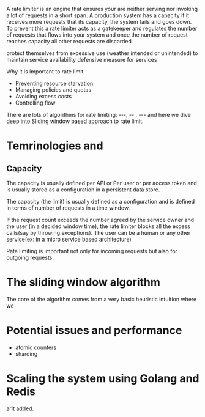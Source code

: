 A rate limiter is an engine that ensures your are neither serving nor invoking a lot of requests in a short span. A production system has a capacity if it receives more requests that its capacity, the system fails and goes down. To prevent this a rate limiter acts as a gatekeeper and regulates the number of requests that flows into your system and once the number of request reaches capacity all other requests are discarded.

protect themselves from excessive use (weather intended or unintended) to maintain service availability
defensive measure for services

Why it is important to rate limit

 - Preventing resource starvation
 - Managing policies and quotas
 - Avoiding excess costs
 - Controlling flow

There are lots of algorithms for rate limiting: ---, -- , --- and here we dive deep into Sliding window based approach to rate limit.

# Temrinologies and 
## Capacity
The capacity is usually defined per API or Per user or per access token and is usually stored as a configuration in a persistent data store.

The capacity (the limit) is usually defined as a configuration and is defined in terms of number of requests in a time window.

If the request count exceeds the number agreed by the service owner and the user (in a decided window time), the rate limiter blocks all the excess calls(say by throwing exceptions). The user can be a human or any other service(ex: in a micro service based architecture)

Rate limiting is important not only for incoming requests but also for outgoing requests.

# The sliding window algorithm
The core of the algorithm comes from a very basic heuristic intuition where we

# Potential issues and performance
 - atomic counters
 - sharding

# Scaling the system using Golang and Redis
arlt added.
